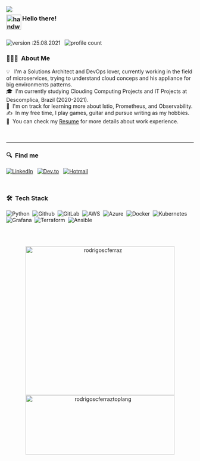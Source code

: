 <img align="left" src="https://media.giphy.com/media/EE2w3QhJ1kpEBhMPbF/giphy.gif" />

### <img alt="handwavegif" src="https://user-images.githubusercontent.com/39513876/112366216-8cfe7400-8cfe-11eb-8116-7d3dbae20e97.gif" width='40' align="left"/> Hello there! 
<br>


![version :25.08.2021](https://img.shields.io/badge/version-25.08.2021-informational) &nbsp;
![profile count](https://komarev.com/ghpvc/?username=rodrigoscferraz&color=red)&nbsp;


### 👨🏻‍💻 &nbsp;About Me

💡 &nbsp; I'm a Solutions Architect and DevOps lover, currently working in the field of microservices, trying to understand cloud conceps and his appliance for big environments
patterns.\
🎓 &nbsp;I'm currently studying Clouding Computing Projects and IT Projects at Descomplica, Brazil (2020-2021).\
🌱 &nbsp;I'm on track for learning more about Istio, Prometheus, and Observability.\
✍️ &nbsp;In my free time, I play games, guitar and pursue writing as my hobbies.\
📄 &nbsp;You can check my [Resume](https://1drv.ms/b/s!AhC8ZgbgS2pb_WnAA0UQUP8-Ggny?e=sa1meS) for more details about work experience.
<br><br><br>
<hr>

### 🔍 &nbsp;Find me

<a href="https://www.linkedin.com/in/rodrigo-ferraz-499b9771/"><img align="center" alt="LinkedIn" src="https://img.shields.io/badge/LinkedIn-0077B5?style=for-the-badge&logo=linkedin&logoColor=white"/></a> &nbsp;
<a href="https://dev.to/rodrigoscferraz"><img align="center" alt="Dev.to" src="https://img.shields.io/badge/dev.to-0A0A0A?style=for-the-badge&logo=dev.to&logoColor=white" /></a> &nbsp;
<a href="mailto:rodrigoferrazsc@hotmail.com"><img align="center" alt="Hotmail" src="https://img.shields.io/badge/Hotmail-0077B5?style=for-the-badge&logo=microsoft&logoColor=white" /></a> &nbsp;


<br>

### 🛠 &nbsp;Tech Stack

![Python](https://img.shields.io/badge/Python-14354C?style=for-the-badge&logo=python&logoColor=white)&nbsp;
![Github](https://img.shields.io/badge/GitHub-100000?style=for-the-badge&logo=github&logoColor=white)&nbsp;
![GitLab](https://img.shields.io/badge/GitLab-330F63?style=for-the-badge&logo=gitlab&logoColor=white)&nbsp;
![AWS](https://img.shields.io/badge/AWS-232F3E?style=for-the-badge&logo=amazon-aws&logoColor=white)&nbsp;
![Azure](https://img.shields.io/badge/Azure-0089D6?style=for-the-badge&logo=microsoft-azure&logoColor=white)&nbsp;
![Docker](https://img.shields.io/badge/Docker-003399?style=for-the-badge&logo=docker&logoColor=white)&nbsp;
![Kubernetes](https://img.shields.io/badge/Kubernetes-2962FF?style=for-the-badge&logo=kubernetes&logoColor=white)&nbsp;
![Grafana](https://img.shields.io/badge/Grafana-e46c00?style=for-the-badge&logo=grafana&logoColor=white)&nbsp;
![Terraform](https://img.shields.io/badge/Terraform-330F63?style=for-the-badge&logo=terraform&logoColor=white)&nbsp;
![Ansible](https://img.shields.io/badge/Ansible-0A0A0A?style=for-the-badge&logo=ansible&logoColor=white)&nbsp;



<br><br>
<p align="center"> <img width="400px" src="https://github-readme-stats.vercel.app/api?username=rodrigoscferraz&show_icons=true&theme=gotham" alt="rodrigoscferraz" />
  <img width="400px" height="160px" src="https://github-readme-stats.vercel.app/api/top-langs/?username=rodrigoscferraz&layout=compact&theme=gotham" alt="rodrigoscferraztoplang" />

  
